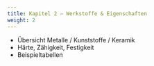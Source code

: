 ```yaml
---
title: Kapitel 2 – Werkstoffe & Eigenschaften
weight: 2
---
```


- Übersicht Metalle / Kunststoffe / Keramik
- Härte, Zähigkeit, Festigkeit
- Beispieltabellen
